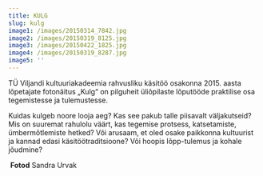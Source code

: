 ```yaml
---
title: KULG
slug: kulg
image1: /images/20150314_7842.jpg
image2: /images/20150319_8125.jpg
image3: /images/20150422_1825.jpg
image4: /images/20150319_8287.jpg
image5: ''
---
```

TÜ Viljandi kultuuriakadeemia rahvusliku käsitöö osakonna 2015. aasta lõpetajate fotonäitus „Kulg“ on pilguheit üliõpilaste lõputööde praktilise osa tegemistesse ja tulemustesse. 

Kuidas kulgeb noore looja aeg? Kas see pakub talle piisavalt väljakutseid? Mis on suuremat rahulolu väärt, kas tegemise protsess, katsetamiste, ümbermõtlemiste hetked? Või arusaam, et oled osake paikkonna kultuurist ja kannad edasi käsitöötraditsioone? Või hoopis lõpp-tulemus ja kohale jõudmine? 

 **Fotod** Sandra Urvak
